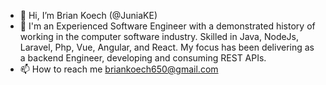 - 👋 Hi, I’m Brian Koech (@JuniaKE)
- 👀 I'm an Experienced Software Engineer with a demonstrated history of working in the computer software industry. Skilled in Java, NodeJs, Laravel, Php, Vue, Angular, and React.
My focus has been delivering as a backend Engineer, developing and consuming REST APIs.
- 📫 How to reach me briankoech650@gmail.com 

<!---
JuniaKE/JuniaKE is a ✨ special ✨ repository because its `README.md` (this file) appears on your GitHub profile.
You can click the Preview link to take a look at your changes.
--->
